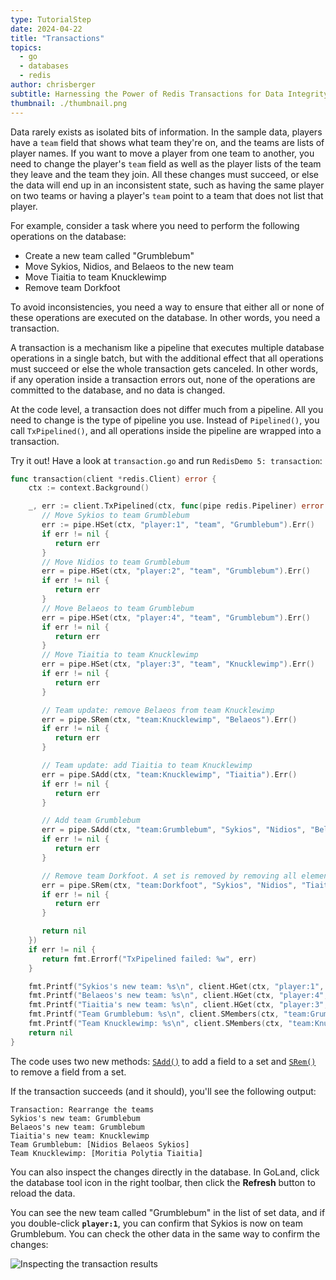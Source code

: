 ```yaml
---
type: TutorialStep
date: 2024-04-22
title: "Transactions"
topics:
  - go
  - databases
  - redis
author: chrisberger
subtitle: Harnessing the Power of Redis Transactions for Data Integrity
thumbnail: ./thumbnail.png
---
```


Data rarely exists as isolated bits of information. In the sample data, players have a `team` field that shows what team they're on, and the teams are lists of player names. If you want to move a player from one team to another, you need to change the player's `team` field as well as the player lists of the team they leave and the team they join. All these changes must succeed, or else the data will end up in an inconsistent state, such as having the same player on two teams or having a player's `team` point to a team that does not list that player.

For example, consider a task where you need to perform the following operations on the database:

- Create a new team called "Grumblebum"
- Move Sykios, Nidios, and Belaeos to the new team
- Move Tiaitia to team Knucklewimp
- Remove team Dorkfoot

To avoid inconsistencies, you need a way to ensure that either all or none of these operations are executed on the database. In other words, you need a transaction.

A transaction is a mechanism like a pipeline that executes multiple database operations in a single batch, but with the additional effect that all operations must succeed or else the whole transaction gets canceled. In other words, if any operation inside a transaction errors out, none of the operations are committed to the database, and no data is changed.

At the code level, a transaction does not differ much from a pipeline. All you need to change is the type of pipeline you use. Instead of `Pipelined()`, you call `TxPipelined()`, and all operations inside the pipeline are wrapped into a transaction.

Try it out! Have a look at `transaction.go` and run `RedisDemo 5: transaction`:

```go
func transaction(client *redis.Client) error {
    ctx := context.Background()

    _, err := client.TxPipelined(ctx, func(pipe redis.Pipeliner) error {
       // Move Sykios to team Grumblebum
       err := pipe.HSet(ctx, "player:1", "team", "Grumblebum").Err()
       if err != nil {
          return err
       }
       // Move Nidios to team Grumblebum
       err = pipe.HSet(ctx, "player:2", "team", "Grumblebum").Err()
       if err != nil {
          return err
       }
       // Move Belaeos to team Grumblebum
       err = pipe.HSet(ctx, "player:4", "team", "Grumblebum").Err()
       if err != nil {
          return err
       }
       // Move Tiaitia to team Knucklewimp
       err = pipe.HSet(ctx, "player:3", "team", "Knucklewimp").Err()
       if err != nil {
          return err
       }

       // Team update: remove Belaeos from team Knucklewimp
       err = pipe.SRem(ctx, "team:Knucklewimp", "Belaeos").Err()
       if err != nil {
          return err
       }

       // Team update: add Tiaitia to team Knucklewimp
       err = pipe.SAdd(ctx, "team:Knucklewimp", "Tiaitia").Err()
       if err != nil {
          return err
       }

       // Add team Grumblebum
       err = pipe.SAdd(ctx, "team:Grumblebum", "Sykios", "Nidios", "Belaeos").Err()
       if err != nil {
          return err
       }

       // Remove team Dorkfoot. A set is removed by removing all elements.
       err = pipe.SRem(ctx, "team:Dorkfoot", "Sykios", "Nidios", "Tiaitia").Err()
       if err != nil {
          return err
       }

       return nil
    })
    if err != nil {
       return fmt.Errorf("TxPipelined failed: %w", err)
    }

    fmt.Printf("Sykios's new team: %s\n", client.HGet(ctx, "player:1", "team").Val())
    fmt.Printf("Belaeos's new team: %s\n", client.HGet(ctx, "player:4", "team").Val())
    fmt.Printf("Tiaitia's new team: %s\n", client.HGet(ctx, "player:3", "team").Val())
    fmt.Printf("Team Grumblebum: %s\n", client.SMembers(ctx, "team:Grumblebum").Val())
    fmt.Printf("Team Knucklewimp: %s\n", client.SMembers(ctx, "team:Knucklewimp").Val())
    return nil
}
```

The code uses two new methods: [`SAdd()`](https://pkg.go.dev/github.com/redis/go-redis/v9#Client.SAdd) to add a field to a set and [`SRem()`](https://pkg.go.dev/github.com/redis/go-redis/v9#Client.SRem) to remove a field from a set.

If the transaction succeeds (and it should), you'll see the following output:

```
Transaction: Rearrange the teams
Sykios's new team: Grumblebum
Belaeos's new team: Grumblebum
Tiaitia's new team: Knucklewimp
Team Grumblebum: [Nidios Belaeos Sykios]
Team Knucklewimp: [Moritia Polytia Tiaitia]
```

You can also inspect the changes directly in the database. In GoLand, click the database tool icon in the right toolbar, then click the **Refresh** button to reload the data.

You can see the new team called "Grumblebum" in the list of set data, and if you double-click **`player:1`**, you can confirm that Sykios is now on team Grumblebum. You can check the other data in the same way to confirm the changes:

![Inspecting the transaction results](https://i.imgur.com/mtKEoil.png)
